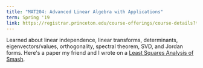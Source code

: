 ```yaml
---
title: "MAT204: Advanced Linear Algebra with Applications"
term: Spring '19
link: https://registrar.princeton.edu/course-offerings/course-details?term=1194&courseid=004153
---
```


Learned about linear independence, linear transforms, determinants, eigenvectors/values, orthogonality, spectral theorem, SVD, and Jordan forms. Here's a paper my friend and I wrote on a [Least Squares Analysis of Smash](/Least_Squares_Analysis_of_Smash.pdf).